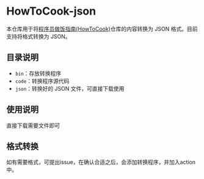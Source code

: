 # HowToCook-json

本仓库用于将[程序员做饭指南(HowToCook)](https://github.com/Anduin2017/HowToCook)仓库的内容转换为 JSON 格式。目前支持将格式转换为 JSON。

## 目录说明

- `bin`：存放转换程序
- `code`：转换程序源代码
- `json`：转换好的 JSON 文件，可直接下载使用

## 使用说明

直接下载需要文件即可

## 格式转换

如有需要格式，可提出issue，在确认合适之后，会添加转换程序，并加入action中。
